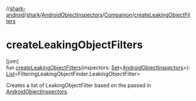 //[shark-android](../../../../index.md)/[shark](../../index.md)/[AndroidObjectInspectors](../index.md)/[Companion](index.md)/[createLeakingObjectFilters](create-leaking-object-filters.md)

# createLeakingObjectFilters

[jvm]\
fun [createLeakingObjectFilters](create-leaking-object-filters.md)(inspectors: [Set](https://kotlinlang.org/api/latest/jvm/stdlib/kotlin.collections/-set/index.html)&lt;[AndroidObjectInspectors](../index.md)&gt;): [List](https://kotlinlang.org/api/latest/jvm/stdlib/kotlin.collections/-list/index.html)&lt;FilteringLeakingObjectFinder.LeakingObjectFilter&gt;

Creates a list of LeakingObjectFilter based on the passed in [AndroidObjectInspectors](../index.md).

